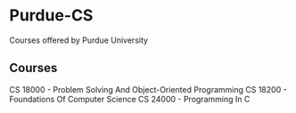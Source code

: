 # Purdue-CS
Courses offered by Purdue University

## Courses
CS 18000 - Problem Solving And Object-Oriented Programming
CS 18200 - Foundations Of Computer Science
CS 24000 - Programming In C
